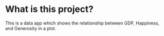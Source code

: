 # What is this project?
This is a data app which shows the relationship between GDP, Happiness, and Generosity in a plot.